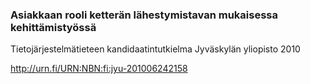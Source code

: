 ### Asiakkaan rooli ketterän lähestymistavan mukaisessa kehittämistyössä

Tietojärjestelmätieteen kandidaatintutkielma Jyväskylän yliopisto 2010
 
http://urn.fi/URN:NBN:fi:jyu-201006242158
